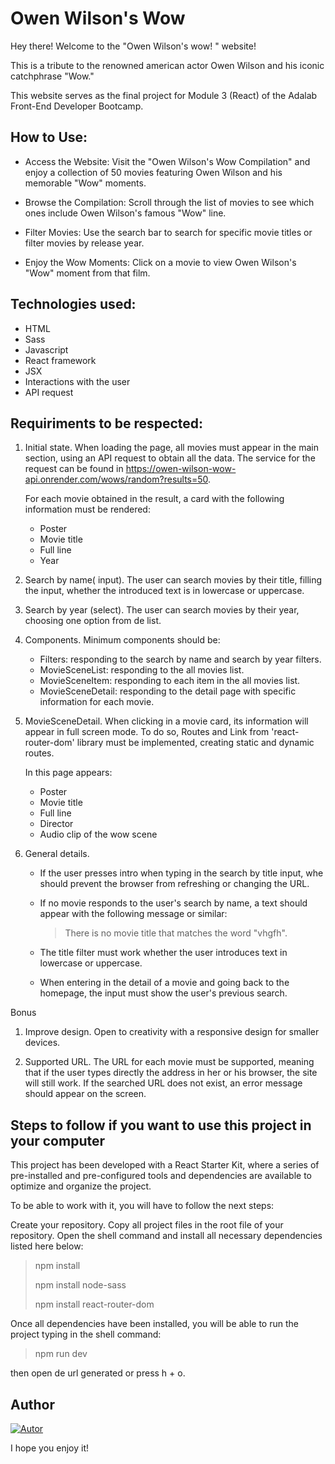 # Owen Wilson's Wow


Hey there! Welcome to the "Owen Wilson's wow! " website! 

This is a tribute to the renowned american actor Owen Wilson and his iconic catchphrase "Wow." 

This website serves as the final project for Module 3 (React) of the Adalab Front-End Developer Bootcamp.

## How to Use:
- Access the Website: Visit the "Owen Wilson's Wow Compilation" and enjoy a collection of 50 movies featuring Owen Wilson and his memorable "Wow" moments.

- Browse the Compilation: Scroll through the list of movies to see which ones include Owen Wilson's famous "Wow" line.

- Filter Movies: Use the search bar to search for specific movie titles or filter movies by release year.

- Enjoy the Wow Moments: Click on a movie to view Owen Wilson's "Wow" moment from that film.


## Technologies used:

- HTML
- Sass
- Javascript
- React framework
- JSX
- Interactions with the user
- API request

## Requiriments to be respected:

1. Initial state. When loading the page, all movies must appear in the main section, using an API request to obtain all the data. The service for the request can be found in https://owen-wilson-wow-api.onrender.com/wows/random?results=50. 
   
   For each movie obtained in the result, a card with the following information must be rendered: 
     - Poster
     - Movie title
     - Full line
     - Year
  
2. Search by name( input). The user can search movies by their title, filling the input, whether the introduced text is in lowercase or uppercase.
3.  Search by year (select). The user can search movies by their year, choosing one option from de list.

4. Components. Minimum components should be:
   - Filters: responding to the search by name and search by year filters.
   - MovieSceneList: responding to the all movies list.
   - MovieSceneItem: responding to each item in the all movies list.
   - MovieSceneDetail: responding to the detail page with specific information for each movie.

5. MovieSceneDetail. When clicking in a movie card, its information will appear in full screen mode. To do so, Routes and Link from 'react-router-dom' library must be implemented, creating static and dynamic routes. 
   
   In this page appears:
     - Poster
     - Movie title
     - Full line
     - Director
     - Audio clip of the wow scene

6. General details. 
   - If the user presses intro when typing in the search by title input, whe should prevent the browser from refreshing or changing the URL.
   - If no movie responds to the user's search by name, a text should appear with the following message or similar:
   
     > There is no movie title that matches the word "vhgfh".
   - The title filter must work whether the user introduces text in lowercase or uppercase.
   - When entering in the detail of a movie and going back to the homepage, the input must show the user's previous search.

Bonus

1. Improve design. Open to creativity with a responsive design for smaller devices.
   
2. Supported URL. The URL for each movie must be supported, meaning that if the user types directly the address in her or his browser, the site will still work. If the searched URL does not exist, an error message should appear on the screen.


## Steps to follow if you want to use this project in your computer

This project has been developed with a React Starter Kit, where a series of pre-installed and pre-configured tools and dependencies are available to optimize and organize the project.

To be able to work with it, you will have to follow the next steps:

Create your repository.
Copy all project files in the root file of your repository.
Open the shell command and install all necessary dependencies listed here below:

> npm install
> 
> npm install node-sass
> 
> npm install react-router-dom

Once all dependencies have been installed, you will be able to run the project typing in the shell command:

> npm run dev

then open de url generated or press h + o.


## Author

[![Autor](https://img.shields.io/badge/-%20Ysabel%20Valencia%20-%20pink?logo=github&labelColor=grey&color=rgb(59%2C%202%2C%2061))](https://github.com/ysabelvalencia)

I hope you enjoy it!
